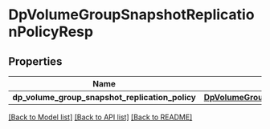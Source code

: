 # DpVolumeGroupSnapshotReplicationPolicyResp

## Properties
Name | Type | Description | Notes
------------ | ------------- | ------------- | -------------
**dp_volume_group_snapshot_replication_policy** | [**DpVolumeGroupSnapshotReplicationPolicy**](DpVolumeGroupSnapshotReplicationPolicy.md) |  | [optional] 

[[Back to Model list]](../README.md#documentation-for-models) [[Back to API list]](../README.md#documentation-for-api-endpoints) [[Back to README]](../README.md)


